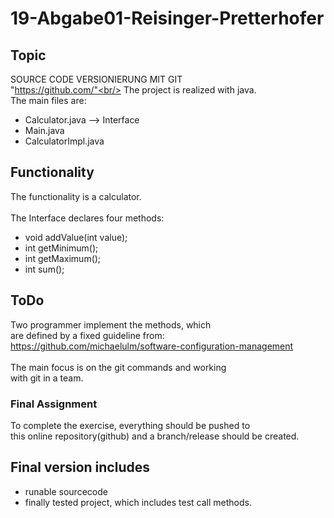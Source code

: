# 19-Abgabe01-Reisinger-Pretterhofer
## Topic
SOURCE CODE VERSIONIERUNG MIT GIT<br/>
"https://github.com/"<br/>
The project is realized with java.<br/>
The main files are:<br/>
  - Calculator.java --> Interface
  - Main.java
  - CalculatorImpl.java
  
## Functionality
The functionality is a calculator.<br/><br/>
The Interface declares four methods:
  - void addValue(int value);<br/>
  - int getMinimum();<br/>
  - int getMaximum();<br/>
  - int sum();<br/>
  
## ToDo
  Two programmer implement the methods, which<br/>
  are defined by a fixed guideline from:<br/>
  https://github.com/michaelulm/software-configuration-management
  <br/><br/>
  The main focus is on the git commands and working<br/>
  with git in a team.

  ### Final Assignment
  To complete the exercise, everything should be pushed to<br/>
  this online repository(github) and a branch/release should be created.
  
## Final version includes
  - runable sourcecode
  - finally tested project, which includes test call methods.
